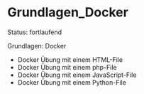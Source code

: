 # Grundlagen_Docker

Status: fortlaufend

Grundlagen: Docker

- Docker Übung mit einem HTML-File
- Docker Übung mit einem php-File
- Docker Übung mit einem JavaScript-File
- Docker Übung mit einem Python-File
